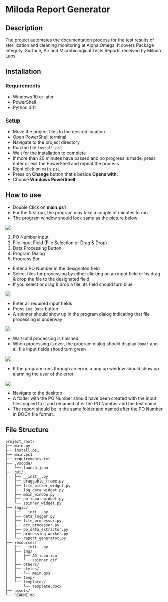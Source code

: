 # Miloda Report Generator

## Description
The project automates the documentation process for the test results of sterilization and cleaning monitoring at Alpha Omega. It covers Package Integrity, Surface, Air and Microbiological Tests Reports received by Miloda Labs.

## Installation
### Requirements

* Windows 10 or later
* PowerShell
* Python 3.11

### Setup

* Move the project files to the desired location
* Open PowerShell terminal
* Navigate to the project directory
* Run the file `install.ps1`
* Wait for the installation to complete
* If more than 20 minutes have passed and no progress is made, press enter or exit the PowerShell and repeat the process
* Right click on `main.ps1`
* Press on **Change** button that's beside **Opens with:**
* Choose **Windows PowerShell**

## How to use

* Double Click on **main.ps1**
* For the first run, the program may take a couple of minutes to run
* The program window should look same as the picture below

![](./assets/mainWindow.png)

1.  PO Number input
2. File Input Field (File Selection or Drag & Drop)
3. Data Processing Button
4. Program Dialog
5. Progress Bar

* Enter a PO Number in the designated field
* Select files for processing by either clicking on an input field or by drag & drop the file to the designated field
* If you select or drag & drop a file, its field should turn blue

![](./assets/mainWindow_fileSelected.png)

* Enter all required input fields
* Press `Log Data` button
* A spinner should show up in the program dialog indicating that file processing is underway

![](./assets/mainWindow_processingUnderway.png)

* Wait until processing is finished
* When processing is over, the program dialog should display `Done!` and all file input fields shoud turn green

![](./assets/mainWindow_done.png)

* If the program runs through an error, a pop up window should show up alarming the user of the error.

![](./assets/mainWindow_error.png)

* Navigate to the desktop
* A folder with the PO Number should have been created with the input files copied to it and renamed after the PO Number and the test name
* The report should be in the same folder and named after the PO Number in DOCX file format.

## File Structure

```
project_root/
├── main.py
├── install.ps1
├── main.ps1
├── requirements.txt
├── .vscode/
│   └── launch.json
├── gui/
│   ├── __init__.py
│   ├── draggable_frame.py
│   ├── file_picker_widget.py
│   ├── log_data_widget.py
│   ├── main_window.py
│   ├── po_input_widget.py
│   └── spinner_widget.py
├── logic/
│   ├── __init__.py
│   ├── data_logger.py
│   ├── file_processor.py
│   ├── ocr_processor.py
│   ├── po_data_extractor.py
│   ├── processing_worker.py
│   └── report_generator.py
├── resources/
│   ├── __init__.py
│   ├── img/
│   │   ├── AO-icon.ico
│   │   └── spinner.gif
│   ├── others/
│   ├── styles/
│   │   └── main.qss
│   ├── temp/
│   └── templates/
│       └── template.docx
├── assets/
└── README.md
```
